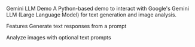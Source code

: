 Gemini LLM Demo
A Python-based demo to interact with Google's Gemini LLM (Large Language Model) for text generation and image analysis.

Features
Generate text responses from a prompt

Analyze images with optional text prompts

